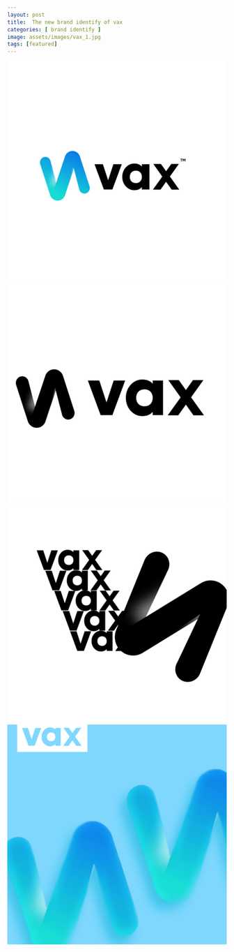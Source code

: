 ```yaml
---
layout: post
title:  The new brand identify of vax
categories: [ brand identify ]
image: assets/images/vax_1.jpg
tags: [featured]
---
```

![](/assets/images/vax_2.jpg)
![](/assets/images/vax_3.jpg)
![](/assets/images/vax_4.jpg)
![](/assets/images/vax_1.jpg)
